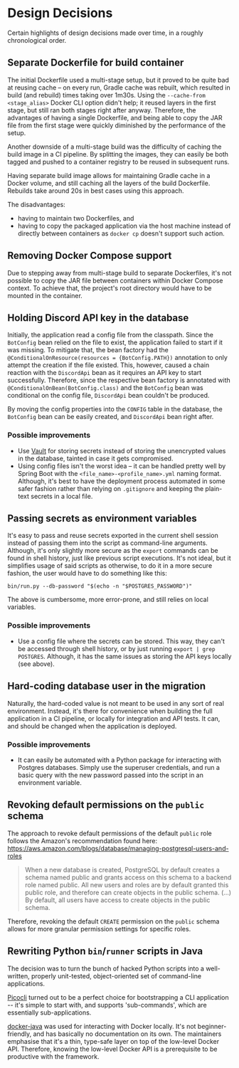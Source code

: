 # Design Decisions

Certain highlights of design decisions made over time, in a roughly
chronological order.

## Separate Dockerfile for build container

The initial Dockerfile used a multi-stage setup, but it proved to be quite bad
at reusing cache – on every run, Gradle cache was rebuilt, which resulted in
build (and rebuild) times taking over 1m30s. Using the
`--cache-from <stage_alias>` Docker CLI option didn't help; it reused layers in
the first stage, but still ran both stages right after anyway. Therefore, the
advantages of having a single Dockerfile, and being able to copy the JAR file
from the first stage were quickly diminished by the performance of the setup.

Another downside of a multi-stage build was the difficulty of caching the build
image in a CI pipeline. By splitting the images, they can easily be both tagged
and pushed to a container registry to be reused in subsequent runs.

Having separate build image allows for maintaining Gradle cache in a Docker
volume, and still caching all the layers of the build Dockerfile. Rebuilds take
around 20s in best cases using this approach.

The disadvantages:

- having to maintain two Dockerfiles, and
- having to copy the packaged application via the host machine instead of
  directly between containers as `docker cp` doesn't support such action.

## Removing Docker Compose support

Due to stepping away from multi-stage build to separate Dockerfiles, it's not
possible to copy the JAR file between containers within Docker Compose context.
To achieve that, the project's root directory would have to be mounted in the
container.

## Holding Discord API key in the database

Initially, the application read a config file from the classpath. Since the
`BotConfig` bean relied on the file to exist, the application failed to start
if it was missing. To mitigate that, the bean factory had the
`@ConditionalOnResource(resources = {BotConfig.PATH})` annotation to only
attempt the creation if the file existed. This, however, caused a chain
reaction with the `DiscordApi` bean as it requires an API key to start
successfully. Therefore, since the respective bean factory is annotated with
`@ConditionalOnBean(BotConfig.class)` and the `BotConfig` bean was conditional
on the config file, `DiscordApi` bean couldn't be produced.

By moving the config properties into the `CONFIG` table in the database, the
`BotConfig` bean can be easily created, and `DiscordApi` bean right after.

### Possible improvements

- Use [Vault][hashicorp_vault] for storing secrets instead of storing the
  unencrypted values in the database, tainted in case it gets compromised.
- Using config files isn't the worst idea – it can be handled pretty well by
  Spring Boot with the `<file_name>-<profile_name>.yml` naming format.
  Although, it's best to have the deployment process automated in some safer
  fashion rather than relying on `.gitignore` and keeping the plain-text
  secrets in a local file.

## Passing secrets as environment variables

It's easy to pass and reuse secrets exported in the current shell session
instead of passing them into the script as command-line arguments. Although,
it's only slightly more secure as the `export` commands can be found in shell
history, just like previous script executions. It's not ideal, but it
simplifies usage of said scripts as otherwise, to do it in a more secure
fashion, the user would have to do something like this:

```console
bin/run.py --db-password "$(echo -n "$POSTGRES_PASSWORD")"
```

The above is cumbersome, more error-prone, and still relies on local variables.

### Possible improvements

- Use a config file where the secrets can be stored. This way, they can't be
  accessed through shell history, or by just running `export | grep POSTGRES`.
  Although, it has the same issues as storing the API keys locally (see above).

## Hard-coding database user in the migration

Naturally, the hard-coded value is not meant to be used in any sort of real
environment. Instead, it's there for convenience when building the full
application in a CI pipeline, or locally for integration and API tests. It can,
and should be changed when the application is deployed.

### Possible improvements

- It can easily be automated with a Python package for interacting with
  Postgres databases. Simply use the superuser credentials, and run a basic
  query with the new password passed into the script in an environment
  variable.

## Revoking default permissions on the `public` schema

The approach to revoke default permissions of the default `public` role follows
the Amazon's recommendation found here:
<https://aws.amazon.com/blogs/database/managing-postgresql-users-and-roles>

> When a new database is created, PostgreSQL by default creates a schema named
> public and grants access on this schema to a backend role named public. All
> new users and roles are by default granted this public role, and therefore
> can create objects in the public schema. (...) By default, all users have
> access to create objects in the public schema.

Therefore, revoking the default `CREATE` permission on the `public` schema
allows for more granular permission settings for specific roles.

## Rewriting Python `bin`/`runner` scripts in Java

The decision was to turn the bunch of hacked Python scripts into a
well-written, properly unit-tested, object-oriented set of command-line
applications.

[Picocli][picocli] turned out to be a perfect choice for bootstrapping a CLI
application -- it's simple to start with, and supports 'sub-commands', which
are essentially sub-applications.

[docker-java][docker_java] was used for interacting with Docker locally. It's
not beginner-friendly, and has basically no documentation on its own. The
maintainers emphasise that it's a thin, type-safe layer on top of the low-level
Docker API. Therefore, knowing the low-level Docker API is a prerequisite to
be productive with the framework.

[docker_java]: https://github.com/docker-java/docker-java
[hashicorp_vault]: https://www.vaultproject.io
[picocli]: https://picocli.info
